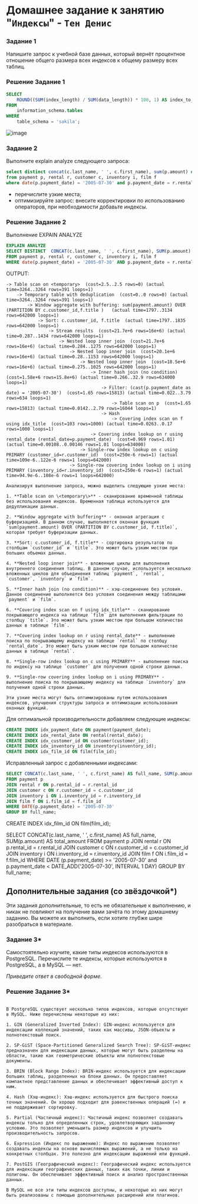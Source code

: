 # Домашнее задание к занятию "`Индексы`" - `Тен Денис`

### Задание 1

Напишите запрос к учебной базе данных, который вернёт процентное отношение общего размера всех индексов к общему размеру всех таблиц.

### Решение Задание 1

```sql
SELECT
    ROUND((SUM(index_length) / SUM(data_length)) * 100, 1) AS index_to_table_ratio_percentage
FROM
    information_schema.tables
WHERE
    table_schema = 'sakila';
```

![image](https://github.com/killakazzak/12-05-sdb-hw/assets/32342205/4d286035-bac7-4bec-8005-b4875f6c0d64)


### Задание 2

Выполните explain analyze следующего запроса:
```sql
select distinct concat(c.last_name, ' ', c.first_name), sum(p.amount) over (partition by c.customer_id, f.title)
from payment p, rental r, customer c, inventory i, film f
where date(p.payment_date) = '2005-07-30' and p.payment_date = r.rental_date and r.customer_id = c.customer_id and i.inventory_id = r.inventory_id
```
- перечислите узкие места;
- оптимизируйте запрос: внесите корректировки по использованию операторов, при необходимости добавьте индексы.

### Решение Задание 2

Выполнение EXPAIN ANALYZE

```sql
EXPLAIN ANALYZE
SELECT DISTINCT  CONCAT(c.last_name, ' ', c.first_name), SUM(p.amount) OVER (PARTITION BY c.customer_id, f.title)
FROM payment p, rental r, customer c, inventory i, film f
WHERE date(p.payment_date) = '2005-07-30' AND p.payment_date = r.rental_date AND r.customer_id = c.customer_id AND i.inventory_id = r.inventory_id
```

OUTPUT:
```
-> Table scan on <temporary>  (cost=2.5..2.5 rows=0) (actual time=3264..3264 rows=391 loops=1)
    -> Temporary table with deduplication  (cost=0..0 rows=0) (actual time=3264..3264 rows=391 loops=1)
        -> Window aggregate with buffering: sum(payment.amount) OVER (PARTITION BY c.customer_id,f.title )   (actual time=1797..3134 rows=642000 loops=1)
            -> Sort: c.customer_id, f.title  (actual time=1797..1835 rows=642000 loops=1)
                -> Stream results  (cost=21.7e+6 rows=16e+6) (actual time=0.287..1434 rows=642000 loops=1)
                    -> Nested loop inner join  (cost=21.7e+6 rows=16e+6) (actual time=0.284..1275 rows=642000 loops=1)
                        -> Nested loop inner join  (cost=20.1e+6 rows=16e+6) (actual time=0.28..1153 rows=642000 loops=1)
                            -> Nested loop inner join  (cost=18.5e+6 rows=16e+6) (actual time=0.275..1025 rows=642000 loops=1)
                                -> Inner hash join (no condition)  (cost=1.58e+6 rows=15.8e+6) (actual time=0.266..32.9 rows=634000 loops=1)
                                    -> Filter: (cast(p.payment_date as date) = '2005-07-30')  (cost=1.65 rows=15813) (actual time=0.022..3.79 rows=634 loops=1)
                                        -> Table scan on p  (cost=1.65 rows=15813) (actual time=0.0142..2.79 rows=16044 loops=1)
                                    -> Hash
                                        -> Covering index scan on f using idx_title  (cost=103 rows=1000) (actual time=0.0263..0.17 rows=1000 loops=1)
                                -> Covering index lookup on r using rental_date (rental_date=p.payment_date)  (cost=0.969 rows=1.01) (actual time=0.00108..0.00146 rows=1.01 loops=634000)
                            -> Single-row index lookup on c using PRIMARY (customer_id=r.customer_id)  (cost=250e-6 rows=1) (actual time=109e-6..122e-6 rows=1 loops=642000)
                        -> Single-row covering index lookup on i using PRIMARY (inventory_id=r.inventory_id)  (cost=250e-6 rows=1) (actual time=94.9e-6..108e-6 rows=1 loops=642000)

```

```text
Анализируя выполнение запроса, можно выделить следующие узкие места:

1. **Table scan on \<temporary\>** - сканирование временной таблицы без использования индексов. Временная таблица используется для дедупликации данных.

2. **Window aggregate with buffering** - оконная агрегация с буферизацией. В данном случае, выполняется оконная функция `sum(payment.amount) OVER (PARTITION BY c.customer_id, f.title)`, которая требует буферизации данных.

3. **Sort: c.customer_id, f.title** - сортировка результатов по столбцам `customer_id` и `title`. Это может быть узким местом при больших объемах данных.

4. **Nested loop inner join** - вложенные циклы для выполнения внутреннего соединения таблиц. В данном случае, используется несколько вложенных циклов для объединения таблиц `payment`, `rental`, `customer`, `inventory` и `film`. 

5. **Inner hash join (no condition)** - хэш-соединение без условия. Данное соединение выполняется без условия соединения между таблицами `payment` и `film`.

6. **Covering index scan on f using idx_title** - сканирование покрывающего индекса на таблице `film` для выполнения фильтрации по столбцу `title`. Это может быть узким местом при большом количестве данных в таблице `film`.

7. **Covering index lookup on r using rental_date** - выполнение поиска по покрывающему индексу на таблице `rental` по столбцу `rental_date`. Это может быть узким местом при большом количестве данных в таблице `rental`.

8. **Single-row index lookup on c using PRIMARY** - выполнение поиска по индексу на таблице `customer` для получения одной строки данных.

9. **Single-row covering index lookup on i using PRIMARY** - выполнение поиска по покрывающему индексу на таблице `inventory` для получения одной строки данных.

Эти узкие места могут быть оптимизированы путем использования индексов, улучшения структуры запроса и оптимизации использования оконных функций.
```


Для оптимальной производительности добавляем следующие индексы:

```sql
CREATE INDEX idx_payment_date ON payment(payment_date);
CREATE INDEX idx_rental_date ON rental(rental_date);
CREATE INDEX idx_customer_id ON customer(customer_id);
CREATE INDEX idx_inventory_id ON inventory(inventory_id);
CREATE INDEX idx_film_id ON film(film_id);
```
Исправленный запрос с добавленными индексами:
```sql
SELECT CONCAT(c.last_name, ' ', c.first_name) AS full_name, SUM(p.amount) AS total_amount
FROM payment p
JOIN rental r ON p.rental_id = r.rental_id
JOIN customer c ON r.customer_id = c.customer_id
JOIN inventory i ON i.inventory_id = r.inventory_id
JOIN film f ON i.film_id = f.film_id
WHERE DATE(p.payment_date) = '2005-07-30'
GROUP BY full_name;
```

CREATE INDEX idx_film_id ON film(film_id);

SELECT CONCAT(c.last_name, ' ', c.first_name) AS full_name, SUM(p.amount) AS total_amount
FROM payment p
JOIN rental r ON p.rental_id = r.rental_id
JOIN customer c ON r.customer_id = c.customer_id
JOIN inventory i ON i.inventory_id = r.inventory_id
JOIN film f ON i.film_id = f.film_id
WHERE DATE (p.payment_date) >= '2005-07-30' and p.payment_date < DATE_ADD('2005-07-30', INTERVAL 1 DAY)
GROUP BY full_name;


## Дополнительные задания (со звёздочкой*)
Эти задания дополнительные, то есть не обязательные к выполнению, и никак не повлияют на получение вами зачёта по этому домашнему заданию. Вы можете их выполнить, если хотите глубже шире разобраться в материале.

### Задание 3*

Самостоятельно изучите, какие типы индексов используются в PostgreSQL. Перечислите те индексы, которые используются в PostgreSQL, а в MySQL — нет.

*Приведите ответ в свободной форме.*

### Решение Задание 3*

```text

В PostgreSQL существует несколько типов индексов, которые отсутствуют в MySQL. Ниже перечислены некоторые из них:

1. GIN (Generalized Inverted Index): GIN-индекс используется для индексации коллекций значений, таких как массивы, JSON-объекты и полнотекстовый поиск.

2. SP-GiST (Space-Partitioned Generalized Search Tree): SP-GiST-индекс предназначен для индексации данных, которые могут быть разделены на области, такие как геометрические объекты или полнотекстовые документы.

3. BRIN (Block Range Index): BRIN-индекс используется для индексации больших таблиц, разделенных на блоки данных. Он предоставляет компактное представление данных и обеспечивает эффективный доступ к ним.

4. Hash (Хэш-индекс): Хэш-индекс используется для быстрого поиска точных значений. Он хорошо подходит для равенственных операций (=) и не поддерживает сортировку.

5. Partial (Частичный индекс): Частичный индекс позволяет создавать индексы только для определенных строк, удовлетворяющих заданному условию. Это позволяет уменьшить размер индексов и улучшить производительность запросов.

6. Expression (Индекс по выражению): Индекс по выражению позволяет создавать индексы на основе вычисляемых выражений, а не только на конкретных столбцах. Это полезно для индексации выражений или функций.

7. PostGIS (Географический индекс): Географический индекс используется для индексации географических данных, таких как точки, линии и полигоны. Он обеспечивает эффективный поиск и анализ пространственных данных.

В MySQL не все эти типы индексов доступны, и некоторые из них могут быть реализованы с помощью дополнительных расширений или плагинов.

```
